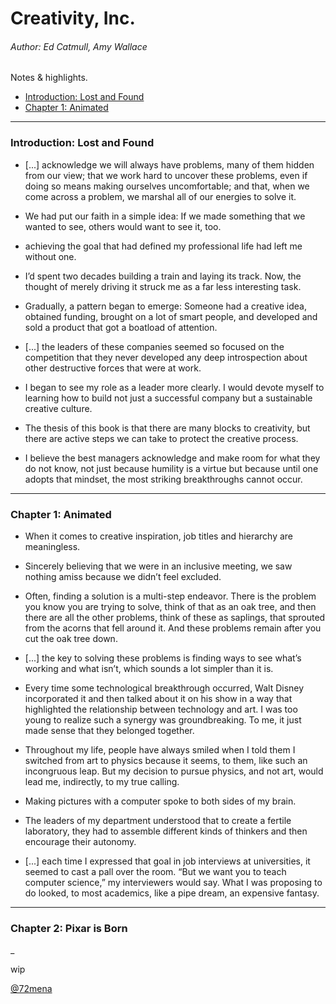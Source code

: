 # Creativity, Inc.
###### Author: Ed Catmull, Amy Wallace

Notes & highlights.

- [Introduction: Lost and Found](#introduction-lost-and-found)
- [Chapter 1: Animated](#chapter-1-animated)

---

### Introduction: Lost and Found

- [...] acknowledge we will always have problems, many of them hidden from our view; that we work hard to uncover these problems, even if doing so means making ourselves uncomfortable; and that, when we come across a problem, we marshal all of our energies to solve it.

- We had put our faith in a simple idea: If we made something that we wanted to see, others would want to see it, too.

- achieving the goal that had defined my professional life had left me without one.

- I’d spent two decades building a train and laying its track. Now, the thought of merely driving it struck me as a far less interesting task.

- Gradually, a pattern began to emerge: Someone had a creative idea, obtained funding, brought on a lot of smart people, and developed and sold a product that got a boatload of attention.

- [...] the leaders of these companies seemed so focused on the competition that they never developed any deep introspection about other destructive forces that were at work.

- I began to see my role as a leader more clearly. I would devote myself to learning how to build not just a successful company but a sustainable creative culture.

- The thesis of this book is that there are many blocks to creativity, but there are active steps we can take to protect the creative process.

- I believe the best managers acknowledge and make room for what they do not know, not just because humility is a virtue but because until one adopts that mindset, the most striking breakthroughs cannot occur.

---

### Chapter 1: Animated

- When it comes to creative inspiration, job titles and hierarchy are meaningless.

- Sincerely believing that we were in an inclusive meeting, we saw nothing amiss because we didn’t feel excluded.

- Often, finding a solution is a multi-step endeavor. There is the problem you know you are trying to solve, think of that as an oak tree, and then there are all the other problems, think of these as saplings, that sprouted from the acorns that fell around it. And these problems remain after you cut the oak tree down.

- [...] the key to solving these problems is finding ways to see what’s working and what isn’t, which sounds a lot simpler than it is.

- Every time some technological breakthrough occurred, Walt Disney incorporated it and then talked about it on his show in a way that highlighted the relationship between technology and art. I was too young to realize such a synergy was groundbreaking. To me, it just made sense that they belonged together.

- Throughout my life, people have always smiled when I told them I switched from art to physics because it seems, to them, like such an incongruous leap. But my decision to pursue physics, and not art, would lead me, indirectly, to my true calling.

- Making pictures with a computer spoke to both sides of my brain.

- The leaders of my department understood that to create a fertile laboratory, they had to assemble different kinds of thinkers and then encourage their autonomy.

- [...] each time I expressed that goal in job interviews at universities, it seemed to cast a pall over the room. “But we want you to teach computer science,” my interviewers would say. What I was proposing to do looked, to most academics, like a pipe dream, an expensive fantasy.

---

### Chapter 2: Pixar is Born

_


wip

[@72mena](https://twitter.com/72mena)